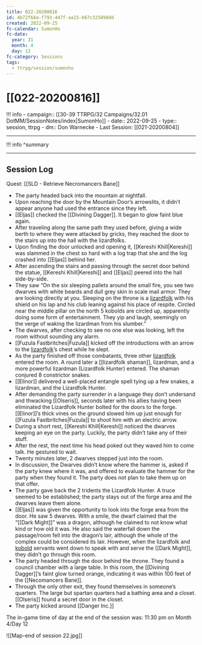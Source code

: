 ```yaml
---
title: 022-20200816
id: 4b72f64a-f793-447f-aa15-b67c325898dd
created: 2022-09-25
fc-calendar: SumonHo
fc-date:
  year: 31
  month: 4
  day: 12
fc-category: Sessions
tags:
  - ttrpg/session/sumonho
---
```


# [[022-20200816]]

!!! info
    - campaign:: [[30-39 TTRPG/32 Campaigns/32.01 DotMM/SessionNotes/index|SumonHo]]
    - date:: 2022-09-25
    - type:: session, ttrpg
    - dm:: Don Warnecke
    - Last Session: [[021-20200804]]


---

!!! info
    ^summary

---

## Session Log

Quest: [[SLD - Retrieve Necromancers Bane]]

- The party headed back into the mountain at nightfall.
- Upon reaching the door by the Mountain Door’s arrowslits, it didn’t appear anyone had used the entrance since they left.
- [[Eljas]] checked the [[Divining Dagger]]. It began to glow faint blue again.
- After traveling along the same path they used before, giving a wide berth to where they were attacked by gricks, they reached the door to the stairs up into the hall with the lizardfolks.
- Upon finding the door unlocked and opening it, [[Kereshi Khill|Kereshi]] was slammed in the chest so hard with a log trap that she and the log crashed into [[Eljas]] behind her.
- After ascending the stairs and passing through the secret door behind the statue, [[Kereshi Khill|Kereshi]] and [[Eljas]] peered into the hall side-by-side.
- They saw “On the six sleeping pallets around the small fire, you see two dwarves with white beards and dull grey skin in scale mail armor. They are looking directly at you. Sleeping on the throne is a [lizardfolk](https://ddb.ac/monsters/lizardfolk) with his shield on his lap and his club leaning against his place of respite. Circled near the middle pillar on the north 5 kobolds are circled up, apparently doing some form of entertainment. They yip and laugh, seemingly on the verge of waking the lizardman from his slumber.”
- The dwarves, after checking to see no one else was looking, left the room without sounding any alarm.
- [[Fuzula Fastbritches|Fuzula]] kicked off the introductions with an arrow to the [lizardfolk](https://ddb.ac/monsters/lizardfolk)’s chest while he slept.
- As the party finished off those combatants, three other [lizardfolk](https://ddb.ac/monsters/lizardfolk) entered the room. A round later a [[lizardfolk shaman]], lizardman, and a more powerful lizardman (Lizardfolk Hunter) entered. The shaman conjured 8 constrictor snakes.
- [[Elinor]] delivered a well-placed entangle spell tying up a few snakes, a lizardman, and the Lizardfolk Hunter.
- After demanding the party surrender in a language they don’t undersand and thwacking [[Olseris]], seconds later with his allies having been eliminated the Lizardfolk Hunter bolted for the doors to the forge. [[Elinor]]’s thick vines on the ground slowed him up just enough for [[Fuzula Fastbritches|Fuzula]] to shoot him with an electric arrow.
- During a short rest, [[Kereshi Khill|Kereshi]] noticed the dwarves keeping an eye on the party. Luckily, the party didn’t take any of their stuff.
- After the rest, the next time his head poked out they waved him to come talk. He gestured to wait.
- Twenty minutes later, 2 dwarves stepped just into the room.
- In discussion, the Dwarves didn’t know where the hammer is, asked if the party knew where it was, and offered to evaluate the hammer for the party when they found it. The party does not plan to take them up on that offer.
- The party gave back the 2 tridents the Lizardfolk Hunter. A truce seemed to be established; the party stays out of the forge area and the dwarves leave them alone.
- [[Eljas]] was given the opportunity to look into the forge area from the door. He saw 5 dwarves. With a smile, the dwarf claimed that the “[[Dark Might]]” was a dragon, although he claimed to not know what kind or how old it was. He also said the waterfall down the passage/room fell into the dragon’s lair, although the whole of the complex could be considered its lair. However, when the lizardfolk and [kobold](https://ddb.ac/monsters/kobold) servants went down to speak with and serve the [[Dark Might]], they didn’t go through this room.  
- The party headed through the door behind the throne. They found a council chamber with a large table. In this room, the [[Divining Dagger]]’s faint glow turned orange, indicating it was within 100 feet of the [[Necomancers Bane]].
- Through the only other exit, they found themselves in someone’s quarters. The large but spartan quarters had a bathing area and a closet. [[Olseris]] found a secret door in the closet.  
- The party kicked around [[Danger Inc.]]

The in-game time of day at the end of the session was: 11:30 pm on Month 4/Day 12


![[Map-end of session 22.jpg]]
